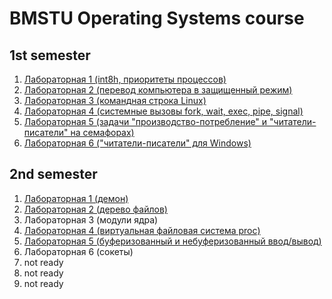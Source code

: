 # BMSTU Operating Systems course

## 1st semester

1. [Лабораторная 1 (int8h, приоритеты процессов)](semester1/lab1)
2. [Лабораторная 2 (перевод компьютера в защищенный режим)](semester1/lab2/p.asm)  
3. [Лабораторная 3 (командная строка Linux)](semester1/lab3/main.c)
4. [Лабораторная 4 (системные вызовы fork, wait, exec, pipe, signal)](semester1/lab4)
5. [Лабораторная 5 (задачи "производство-потребление" и "читатели-писатели" на семафорах)](semester1/lab5)
6. [Лабораторная 6 ("читатели-писатели" для Windows)](semester1/lab6/main.c)  

## 2nd semester

1. [Лабораторная 1 (демон)](semester2/lab1/main.c)
2. [Лабораторная 2 (дерево файлов)](semester2/lab2)
3. Лабораторная 3 (модули ядра)
4. [Лабораторная 4 (виртуальная файловая система proc)](semester2/lab4_proc)
5. [Лабораторная 5 (буферизованный и небуферизованный ввод/вывод)](semester2/lab5_open)
6. Лабораторная 6 (сокеты)
7. not ready
8. not ready
9. not ready
